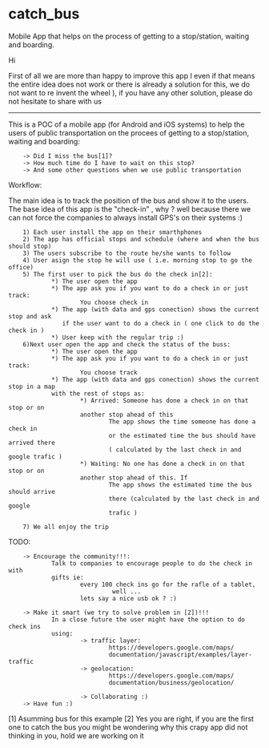 # catch_bus

Mobile App that helps on the process of getting to a 
stop/station, waiting and boarding.

Hi

First of all we are more than happy to  improve this app I even if that means 
the entire idea does not work or there is already a solution for this, we do not 
want to re invent the wheel ), if you have any other solution, please do not 
hesitate to share with us

---

This is a POC of a mobile app (for Android and iOS systems) to help the users of
public transportation on the procees of getting to a stop/station, waiting and 
boarding: 

        -> Did I miss the bus[1]? 
        -> How much time do I have to wait on this stop? 
        -> And some other questions when we use public transportation

Workflow: 

The main idea is to track the position of the bus and show it to the users. The 
base idea of this app is the "check-in" , why ? well because there we can not 
force the companies to always install GPS's on their systems :) 

        1) Each user install the app on their smarthphones
        2) The app has official stops and schedule (where and when the bus should stop)
        3) The users subscribe to the route he/she wants to follow
        4) User asign the stop he will use ( i.e. morning stop to go the office)
        5) The first user to pick the bus do the check in[2]: 
                *) The user open the app
                *) The app ask you if you want to do a check in or just track:
                        You choose check in
                *) The app (with data and gps conection) shows the current stop and ask
                   if the user want to do a check in ( one click to do the check in )
                *) User keep with the regular trip :)
        6)Next user open the app and check the status of the buss: 
                *) The user open the app 
                *) The app ask you if you want to do a check in or just track:
                        You choose track
                *) The app (with data and gps conection) shows the current stop in a map
                with the rest of stops as: 
                        *) Arrived: Someone has done a check in on that stop or on 
                        another stop ahead of this
                                The app shows the time someone has done a check in
                                or the estimated time the bus should have arrived there 
                                ( calculated by the last check in and google trafic )
                        *) Waiting: No one has done a check in on that stop or on 
                        another stop ahead of this. If 
                                The app shows the estimated time the bus should arrive
                                there (calculated by the last check in and google 
                                trafic )
                        
        7) We all enjoy the trip

TODO:

        -> Encourage the community!!!:
                Talk to companies to encourage people to do the check in with 
                gifts ie: 
                        every 100 check ins go for the rafle of a tablet,
                                 well ...
                        lets say a nice usb ok ? :) 
        
        -> Make it smart (we try to solve problem in [2])!!!
                In a close future the user might have the option to do check ins
                using: 
                        -> traffic layer:
                                https://developers.google.com/maps/
                                documentation/javascript/examples/layer-traffic
                        -> geolocation: 
                                https://developers.google.com/maps/
                                documentation/business/geolocation/
                                
                        -> Collaborating :) 
        -> Have fun :) 

                        
[1] Asumming bus for this example
[2] Yes you are right, if you are the first one to catch the bus you might be 
wondering why this crapy app did not thinking in you, hold we are working on it
